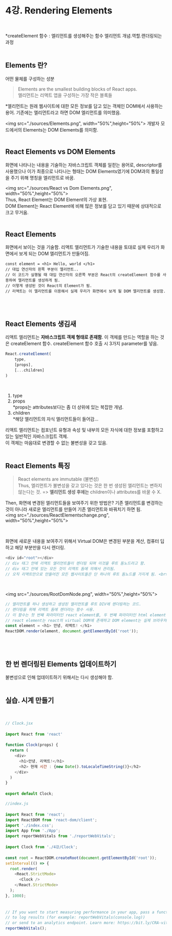 # 4강. Rendering Elements
<br>

*createElement 함수 : 엘리먼트를 생성해주는 함수
엘리먼트 개념.역할.랜더링되는 과정
<br><br>

## Elements 란?
어떤 물체를 구성하는 성분
> Elements are the smallest building blocks of React apps. 
<br> 엘리먼트는 리액트 앱을 구성하는 가장 작은 블록들

*엘리먼트는 원래 웹사이트에 대한 모든 정보를 담고 있는 객체인 DOM에서 사용하는 용어. 기존에는 엘리먼트라고 하면 DOM 엘리먼트를 의미했음.

<img src="./sources/Elements.png", width="50%",height="50%">
개발자 모드에서의 Elements는 DOM Elements를 의미함. <br><br>

## React Elements vs DOM Elements
화면에 나타나는 내용을 기술하는 자바스크립트 객체를 일컫는 용어로, descriptor를 사용했으나 이가 최종으로 나타나는 형태는 DOM Elements였기에 DOM과의 통일성을 주기 위해 명칭을 엘리먼트로 바꿈. 

<img src="./sources/React vs Dom Elements.png", width="50%",height="50%">
<br>
Thus, React Element는 DOM Element의 가상 표현.<br>
DOM Element는 React Element에 비해 많은 정보를 담고 있기 때문에 상대적으로 크고 무거움. 
<br><br>

## React Elements
화면에서 보이는 것을 기술함. 리액트 엘리먼트가 기술한 내용을 토대로 실제 우리가 화면에서 보게 되는 DOM 엘리먼트가 만들어짐. 
<br>

```JSX
const element = <h1> Hello, world </h1>
// 대입 연산자의 왼쪽 부분이 엘리먼트..
// 이 코드가 실행될 때 대입 연산자의 오른쪽 부분은 React의 createElement 함수를 사용하여 엘리먼트를 생성하게 됨. 
// 이렇게 생성된 것이 React의 Element가 됨.
// 리액트는 이 엘리먼트를 이용해서 실제 우리가 화면에서 보게 될 DOM 엘리먼트를 생성함. 
```
<br><br>

## React Elements 생김새
리액트 엘리먼트는 <b>자바스크립트 객체 형태로 존재함</b>. 이 객체를 만드는 역할을 하는 것은 createElement 함수. createElement 함수 호출 시 3가지 parameter를 넣음. 
<br>

```Javascript
React.createElement(
    type,
    [props],
    [...children]
)
```
<br>

1. type<br>
2. props <br>
*props는 attributes보다는 좀 더 상위에 있는 복잡한 개념. 
3. children <br>
*해당 엘리먼트의 자식 엘리먼트들이 들어감... <br>

리액트 엘리먼트는 컴포넌트 유형과 속성 및 내부의 모든 자식에 대한 정보를 포함하고 있는 일반적인 자바스크립트 객체. 
<br> 이 객체는 마음대로 변경할 수 없는 불변성을 갖고 있음. 
<br><br>

## React Elements 특징
> React elements are immutable (불변성)
<br> Thus, 엘리먼트가 불변성을 갖고 있다는 것은 한 번 생성된 엘리먼트는 변하지 않는다는 것. => <b>엘리먼트 생성 후에는</b> children이나 attributes를 바꿀 수 X.

Then, 화면에 변경된 엘리먼트들을 보여주기 위한 방법은? 기존 엘리먼트를 변겅하는 것이 아니라 새로운 엘리먼트를 만들어 기존 엘리먼트와 바꿔치기 하면 됨. 
<br>
<img src="./sources/ReactElementschange.png", width="50%",height="50%">

<br>

화면에 새로운 내용을 보여주기 위해서 Virtual DOM은 변경된 부분을 계산, 컴퓨터 딥하고 해당 부분만을 다시 렌더링. 
<br>

```JavaScript
<div id="root"></div>
// div 태그 안에 리액트 엘리먼트들이 렌더링 되며 이것을 루트 돔노드라고 함. 
// div 태그 안에 있는 모든 것이 리액트 돔에 의해서 관리됨.
// 오직 리액트만으로 만들어진 모든 웹사이트들은 단 하나의 루트 돔노드를 가지게 됨. <br> but 기존 웹사이트에 추가적으로 리액트 연동 시, 여러 개의 분리된 수많은 루트 돔노드를 가질 수 있음. 
```
<br>

<img src="./sources/RootDomNode.png", width="50%",height="50%">
<br>

```JavaScript
// 엘리먼트를 하나 생성하고 생성된 엘리먼트를 루트 DIV에 렌더링하는 코드.
// 렌더링을 위해 리액트 돔에 렌더라는 함수 사용.
// 이 함수는 첫 번째 파라미터인 react element를, 두 번째 파라미터인 html element 즉, DOM element에 렌더링하는 역할을 함. 
// react element는 react의 virtual DOM에 존재하고 DOM element는 실제 브라우저의 DOM에 존재하는 것. 
const element = <h1> 안녕, 리액트! </h1>
ReactDOM.render(element, document.getElementById('root')); 
```
<br><br>

## 한 번 렌더링된 Elements 업데이트하기
불변성으로 인해 업데이트하기 위해서는 다시 생성해야 함. 
<br><br>

## 실습. 시계 만들기
<br>

```JavaScript
// Clock.jsx

import React from 'react'

function Clock(props) {
  return (
    <div>
      <h1>안녕, 리액트!</h1>
      <h2> 현재 시간 : {new Date().toLocaleTimeString()}</h2>
    </div>
  )
}

export default Clock;

```
```JavaScript
//index.js

import React from 'react';
import ReactDOM from 'react-dom/client';
import './index.css';
import App from './App';
import reportWebVitals from './reportWebVitals';

import Clock from './4강/Clock';

const root = ReactDOM.createRoot(document.getElementById('root'));
setInterval(() => {
  root.render(
    <React.StrictMode>
      <Clock />
    </React.StrictMode>
  );
}, 1000);


// If you want to start measuring performance in your app, pass a function
// to log results (for example: reportWebVitals(console.log))
// or send to an analytics endpoint. Learn more: https://bit.ly/CRA-vitals
reportWebVitals();

```
